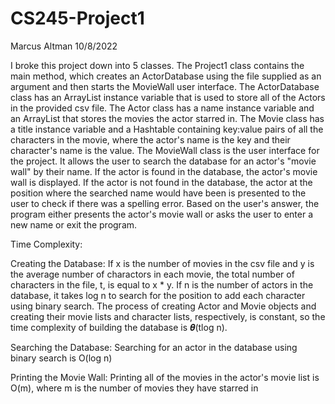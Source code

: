 # CS245-Project1
Marcus Altman
10/8/2022

I broke this project down into 5 classes. The Project1 class contains the main method, which creates an ActorDatabase using the file supplied as an argument and then starts the MovieWall user interface. The ActorDatabase class has an ArrayList instance variable that is used to store all of the Actors in the provided csv file. The Actor class has a name instance variable and an ArrayList that stores the movies the actor starred in. The Movie class has a title instance variable and a Hashtable containing key:value pairs of all the characters in the movie, where the actor's name is the key and their character's name is the value. The MovieWall class is the user interface for the project. It allows the user to search the database for an actor's "movie wall" by their name. If the actor is found in the database, the actor's movie wall is displayed. If the actor is not found in the database, the actor at the position where the searched name would have been is presented to the user to check if there was a spelling error. Based on the user's answer, the program either presents the actor's movie wall or asks the user to enter a new name or exit the program.

Time Complexity:

Creating the Database: If x is the number of movies in the csv file and y is the average number of charactors in each movie, the total number of characters in the file, t, is equal to x * y. If n is the number of actors in the database, it takes log n to search for the position to add each character using binary search. The process of creating Actor and Movie objects and creating their movie lists and character lists, respectively, is constant, so the time complexity of building the database is 𝜽(tlog n).

Searching the Database: Searching for an actor in the database using binary search is O(log n)

Printing the Movie Wall: Printing all of the movies in the actor's movie list is O(m), where m is the number of movies they have starred in
